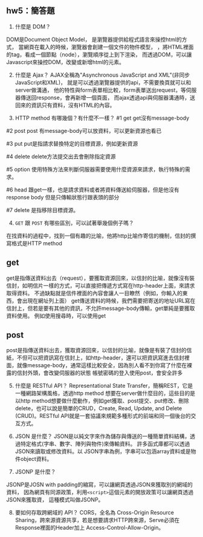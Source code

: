 ## hw5：簡答題

1. 什麼是 DOM？

DOM是Document Object Model，
是瀏覽器提供給程式語言來操控html的方式，
當網頁在載入的時候，瀏覽器會創建一個文件的物件模型，
，將HTML裡面的tag，看成一個節點（node），瀏覽順序從上到下渲染，
而透過DOM，可以讓Javascript來操控DOM，改變或新增html的元素。



2. 什麼是 Ajax？
AJAX全稱為"Asynchronous JavaScript and XML"(非同步JavaScript和XML)，
就是可以透過瀏覽器提供的api，不需要換頁就可以和server做溝通，
他的特性與form表單相比較，form表單送出request，等伺服器傳送回response，會再新增一個頁面，
而ajax透過api與伺服器溝通時，送回來的資訊只有資料，沒有HTML的內容。


3. HTTP method 有哪幾個？有什麼不一樣？
 #1 get
 get沒有message-body

 #2 post
 post 有message-body可以放資料，可以更新資源也看已

 #3 put
 put是指請求替換特定的目標資源，例如更新資源

 #4 delete
 delete方法提交出去會刪除指定資源

 #5 option
 使用特殊方法來判斷伺服器需要使用什麼資源來請求，執行特殊的需求。

 #6 head
 跟get一樣，也是請求資料或者將資料傳送給伺服器，但是他沒有response body
 但是只傳輸狀態行跟表頭的部分

 #7 delete
 是指移除目標資源。


4. `GET` 跟 `POST` 有哪些區別，可以試著舉幾個例子嗎？


在找資料的過程中，找到一個有趣的比喻，他將http比喻作寄信的機制，信封的撰寫格式是HTTP method


 ## get
 get是指傳送資料出去（request），要獲取資源回來，以信封的比喻，就像沒有裝信封，如明信片一樣的方式，可以直接把傳遞方式寫在http-header上面，來請求取得資料。
 不過缺點就是信件裡面的內容會讓人一目瞭然（例如，你輸入的東西，會出現在網址列上面）
 get傳送資料的時候，我們需要把寄送的地址URL寫在信封上，但若是要有其他的資訊，不允許message-body傳輸，get單純是要獲取資料使用。
 例如使用搜尋時，可以使用get
 
 ##  post
 post是指傳送資料出去，獲取資源回來，以信封的比喻，就像是有裝了信封的信紙，不但可以把資訊寫在信封上，如http-header，還可以把資訊寫進去信封裡面，就像message-body，通常這樣比較安全，因為別人看不到你寫了什麼在裸露的信封外頭，會改變伺服器的狀態
 帳號密碼的登入使用post，會安全許多


5. 什麼是 RESTful API？
Representational State Transfer，簡稱REST，它是一種網路架構風格，透過http method 想要在server做什麼目的，這些目的是以http method想要做什麼動作，例如get獲取、post提交、put修改、刪除delete，也可以說是簡單的CRUD，Create, Read, Update, and Delete (CRUD)。RESTful API就是一套協議來規範多種形式的前端和同一個後台的交互方式。


6. JSON 是什麼？
JSON是以純文字來作為儲存與傳送的一種簡單資料結構，透過特定格式(字串、數字、陣列與物件)來傳輸資料。
許多函式庫都可以透過JSON來讀取或修改資料。以	JSON字串為例，字串可以包涵array資料或是物件object資料。


7. JSONP 是什麼？

 JSONP是JOSN with padding的縮寫，可以讓網頁透過JSON來獲取別的網域的資料，
 因為網頁有同源政策，利用``<script>``這個元素的開放政策可以讓網頁透過JSON來獲取資，
 這種模式叫做JSONP。



8. 要如何存取跨網域的 API？
CORS，全名為 Cross-Origin Resource Sharing，跨來源資源共享，若是想要請求HTTP跨來源，Serve必須在Response裡面的Header加上
Access-Control-Allow-Origin。
	